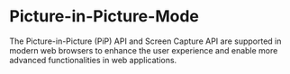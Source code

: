 # Picture-in-Picture-Mode
 The Picture-in-Picture (PiP) API and Screen Capture API are supported in modern web browsers to enhance the user experience and enable more advanced functionalities in web applications.
 
